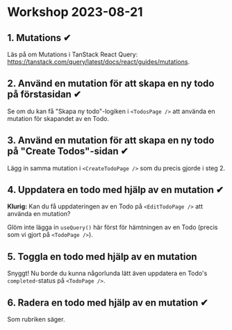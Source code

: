 # Workshop 2023-08-21

## 1. Mutations ✔

Läs på om Mutations i TanStack React Query: <https://tanstack.com/query/latest/docs/react/guides/mutations>.

## 2. Använd en mutation för att skapa en ny todo på förstasidan ✔

Se om du kan få "Skapa ny todo"-logiken i `<TodosPage />` att använda en mutation för skapandet av en Todo.

## 3. Använd en mutation för att skapa en ny todo på "Create Todos"-sidan ✔

Lägg in samma mutation i `<CreateTodoPage />` som du precis gjorde i steg 2.

## 4. Uppdatera en todo med hjälp av en mutation ✔

**Klurig:** Kan du få uppdateringen av en Todo på `<EditTodoPage />` att använda en mutation?

Glöm inte lägga in `useQuery()` här först för hämtningen av en Todo (precis som vi gjort på `<TodoPage />`).

## 5. Toggla en todo med hjälp av en mutation

Snyggt! Nu borde du kunna någorlunda lätt även uppdatera en Todo's `completed`-status på `<TodoPage />`.

## 6. Radera en todo med hjälp av en mutation ✔

Som rubriken säger.
